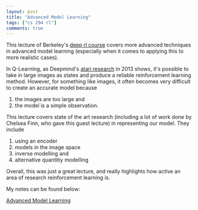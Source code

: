 ```yaml
---
layout: post
title: "Advanced Model Learning"
tags: ["cs 294 rl"]
comments: true
---
```


This lecture of Berkeley's [deep rl course](http://rail.eecs.berkeley.edu/deeprlcourse-fa17/index.html) covers more advanced techniques in advanced model learning (especially when it comes to applying this to more realistic cases).

In Q-Learning, as Deepmind's [atari research](https://deepmind.com/research/publications/playing-atari-deep-reinforcement-learning/) in 2013 shows, it's possible to take in large images as states and produce a reliable reinforcement learning method. However, for something like images, it often becomes very difficult to create an accurate model because 

1) the images are too large and 
2) the model is a simple observation.

This lecture covers state of the art research (including a lot of work done by Chelsea Finn, who gave this guest lecture) in representing our model. They include 

1) using an encoder 
2) models in the image space
3) inverse modelling and
4) alternative quantitiy modelling

Overall, this was just a great lecture, and really highlights how active an area of research reinforcement learning is.

My notes can be found below:

[Advanced Model Learning](../pdfs/cs294/Advanced_Model_Learning.pdf)